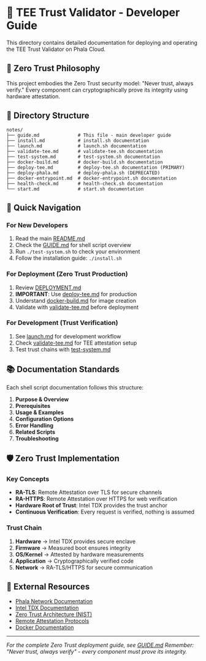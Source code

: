 # 📖 TEE Trust Validator - Developer Guide

This directory contains detailed documentation for deploying and operating the TEE Trust Validator on Phala Cloud.

## 🔐 Zero Trust Philosophy

This project embodies the Zero Trust security model: "Never trust, always verify." Every component can cryptographically prove its integrity using hardware attestation.

## 📁 Directory Structure

```
notes/
├── guide.md              # This file - main developer guide
├── install.md            # install.sh documentation
├── launch.md             # launch.sh documentation  
├── validate-tee.md       # validate-tee.sh documentation
├── test-system.md        # test-system.sh documentation
├── docker-build.md       # docker-build.sh documentation
├── deploy-tee.md         # deploy-tee.sh documentation (PRIMARY)
├── deploy-phala.md       # deploy-phala.sh (DEPRECATED)
├── docker-entrypoint.md  # docker-entrypoint.sh documentation
├── health-check.md       # health-check.sh documentation
└── start.md              # start.sh documentation
```

## 🎯 Quick Navigation

### For New Developers
1. Read the main [README.md](../README.md)
2. Check the [GUIDE.md](../GUIDE.md) for shell script overview
3. Run `./test-system.sh` to check your environment
4. Follow the installation guide: `./install.sh`

### For Deployment (Zero Trust Production)
1. Review [DEPLOYMENT.md](../DEPLOYMENT.md)
2. **IMPORTANT**: Use [deploy-tee.md](deploy-tee.md) for production
3. Understand [docker-build.md](docker-build.md) for image creation
4. Validate with [validate-tee.md](validate-tee.md) before deployment

### For Development (Trust Verification)
1. See [launch.md](launch.md) for development workflow
2. Check [validate-tee.md](validate-tee.md) for TEE attestation setup
3. Test trust chains with [test-system.md](test-system.md)

## 📚 Documentation Standards

Each shell script documentation follows this structure:

1. **Purpose & Overview**
2. **Prerequisites**
3. **Usage & Examples**
4. **Configuration Options**
5. **Error Handling**
6. **Related Scripts**
7. **Troubleshooting**

## 🛡️ Zero Trust Implementation

### Key Concepts
- **RA-TLS**: Remote Attestation over TLS for secure channels
- **RA-HTTPS**: Remote Attestation over HTTPS for web verification
- **Hardware Root of Trust**: Intel TDX provides the trust anchor
- **Continuous Verification**: Every request is verified, nothing is assumed

### Trust Chain
1. **Hardware** → Intel TDX provides secure enclave
2. **Firmware** → Measured boot ensures integrity
3. **OS/Kernel** → Attested by hardware measurements
4. **Application** → Cryptographically verified code
5. **Network** → RA-TLS/HTTPS for secure communication

## 🔗 External Resources

- [Phala Network Documentation](https://docs.phala.network/)
- [Intel TDX Documentation](https://www.intel.com/content/www/us/en/developer/tools/trust-domain-extensions/overview.html)
- [Zero Trust Architecture (NIST)](https://www.nist.gov/publications/zero-trust-architecture)
- [Remote Attestation Protocols](https://arxiv.org/abs/2109.05790)
- [Docker Documentation](https://docs.docker.com/)

---

*For the complete Zero Trust deployment guide, see [GUIDE.md](../GUIDE.md)*
*Remember: "Never trust, always verify" - every component must prove its integrity.*
